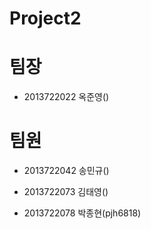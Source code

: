 Project2
=====================

# 팀장

* 2013722022 옥준영()

# 팀원

* 2013722042 송민규()

* 2013722073 김태영()

* 2013722078 박종현(pjh6818)
